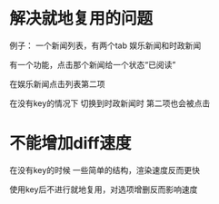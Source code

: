 # 解决就地复用的问题



例子： 一个新闻列表，有两个tab 娱乐新闻和时政新闻

有一个功能，点击那个新闻给一个状态“已阅读” 

在娱乐新闻点击列表第二项

在没有key的情况下 切换到时政新闻时 第二项也会被点击



# 不能增加diff速度

在没有key的时候 一些简单的结构，渲染速度反而更快

使用key后不进行就地复用，对选项增删反而影响速度